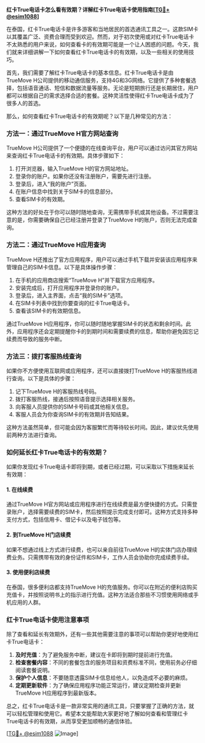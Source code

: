 **红卡True电话卡怎么看有效期？详解红卡True电话卡使用指南[[TG💪+ @esim1088](https://t.me/s/esim1088)]**

在泰国，红卡True电话卡是许多游客和当地居民的首选通讯工具之一。这款SIM卡以其覆盖广泛、资费合理而受到欢迎。然而，对于初次使用或对红卡True电话卡不太熟悉的用户来说，如何查看卡的有效期可能是一个让人困惑的问题。今天，我们就来详细讲解一下如何查看红卡True电话卡的有效期，以及一些相关的使用技巧。

首先，我们需要了解红卡True电话卡的基本信息。红卡True电话卡是由TrueMove H公司提供的移动通信服务，支持4G和3G网络。它提供了多种套餐选择，包括语音通话、短信和数据流量等服务。无论是短期旅行还是长期居住，用户都可以根据自己的需求选择合适的套餐。这种灵活性使得红卡True电话卡成为了很多人的首选。

那么，如何查看红卡True电话卡的有效期呢？以下是几种常见的方法：

### 方法一：通过TrueMove H官方网站查询

TrueMove H公司提供了一个便捷的在线查询平台，用户可以通过访问其官方网站来查询红卡True电话卡的有效期。具体步骤如下：

1. 打开浏览器，输入TrueMove H的官方网站地址。
2. 登录你的账户。如果你还没有注册账户，需要先进行注册。
3. 登录后，进入“我的账户”页面。
4. 在账户信息中找到关于SIM卡的信息部分。
5. 查看SIM卡的有效期。

这种方法的好处在于你可以随时随地查询，无需携带手机或其他设备。不过需要注意的是，你需要确保自己已经注册并登录了TrueMove H的账户，否则无法完成查询。

### 方法二：通过TrueMove H应用查询

TrueMove H还推出了官方应用程序，用户可以通过手机下载并安装该应用程序来管理自己的SIM卡信息。以下是具体操作步骤：

1. 在手机的应用商店搜索“TrueMove H”并下载官方应用程序。
2. 安装完成后，打开应用程序并登录你的账户。
3. 登录后，进入主界面，点击“我的SIM卡”选项。
4. 在SIM卡列表中找到你要查询的红卡True电话卡。
5. 查看该SIM卡的有效期信息。

通过TrueMove H应用程序，你可以随时随地掌握SIM卡的状态和剩余时间。此外，应用程序还会定期提醒你卡的到期时间和需要续费的信息，帮助你避免因忘记续费而导致的服务中断。

### 方法三：拨打客服热线查询

如果你不方便使用互联网或应用程序，还可以直接拨打TrueMove H的客服热线进行查询。以下是具体的步骤：

1. 记下TrueMove H的客服热线号码。
2. 拨打客服热线，接通后按照语音提示选择相关服务。
3. 向客服人员提供你的SIM卡号码或其他相关信息。
4. 客服人员会为你查询SIM卡的有效期并告知结果。

这种方法虽然简单，但可能会因为客服繁忙而等待较长时间。因此，建议优先使用前两种方法进行查询。

### 如何延长红卡True电话卡的有效期？

如果你发现红卡True电话卡即将到期，或者已经过期，可以采取以下措施来延长有效期：

#### 1. 在线续费

通过TrueMove H官方网站或应用程序进行在线续费是最方便快捷的方式。只需登录账户，选择需要续费的SIM卡，然后按照提示完成支付即可。这种方式支持多种支付方式，包括信用卡、借记卡以及电子钱包等。

#### 2. 到TrueMove H门店续费

如果不想通过线上方式进行续费，也可以亲自前往TrueMove H的实体门店办理续费业务。只需携带有效的身份证件和SIM卡，工作人员会协助你完成续费手续。

#### 3. 使用便利店续费

在泰国，很多便利店都支持TrueMove H的充值服务。你可以在附近的便利店购买充值卡，并按照说明书上的指示进行充值。这种方法适合那些不习惯使用网络或手机应用的人群。

### 红卡True电话卡使用注意事项

除了查看和延长有效期外，还有一些其他需要注意的事项可以帮助你更好地使用红卡True电话卡：

1. **及时充值**：为了避免服务中断，建议在卡即将到期时提前进行充值。
2. **检查套餐内容**：不同的套餐包含的服务项目和资费标准不同，使用前务必仔细阅读套餐说明。
3. **保护个人信息**：不要随意透露SIM卡信息给他人，以免造成不必要的麻烦。
4. **定期更新软件**：为了确保应用程序功能正常运行，建议定期检查并更新TrueMove H应用程序到最新版本。

总之，红卡True电话卡是一款非常实用的通讯工具，只要掌握了正确的方法，就可以轻松管理和使用它。希望本文能帮助大家更好地了解如何查看和管理红卡True电话卡的有效期，从而享受更加顺畅的通信体验。

[[TG💪+ @esim1088](https://t.me/s/esim1088) ![Image](https://i.postimg.cc/4NQfJmqS/Snipaste-2025-05-13-00-14-12.png)]